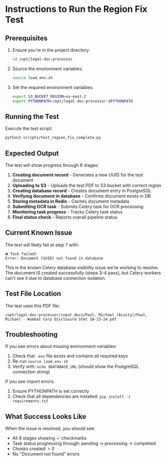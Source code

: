 # Instructions to Run the Region Fix Test

## Prerequisites
1. Ensure you're in the project directory:
   ```bash
   cd /opt/legal-doc-processor
   ```

2. Source the environment variables:
   ```bash
   source load_env.sh
   ```

3. Set the required environment variables:
   ```bash
   export S3_BUCKET_REGION=us-east-2
   export PYTHONPATH=/opt/legal-doc-processor:$PYTHONPATH
   ```

## Running the Test

Execute the test script:
```bash
python3 scripts/test_region_fix_complete.py
```

## Expected Output

The test will show progress through 8 stages:

1. **Creating document record** - Generates a new UUID for the test document
2. **Uploading to S3** - Uploads the test PDF to S3 bucket with correct region
3. **Creating database record** - Creates document entry in PostgreSQL
4. **Verifying document in database** - Confirms document exists in DB
5. **Storing metadata in Redis** - Caches document metadata
6. **Submitting OCR task** - Submits Celery task for OCR processing
7. **Monitoring task progress** - Tracks Celery task status
8. **Final status check** - Reports overall pipeline status

## Current Known Issue

The test will likely fail at step 7 with:
```
❌ Task failed!
Error: Document [UUID] not found in database
```

This is the known Celery database visibility issue we're working to resolve. The document IS created successfully (steps 3-4 pass), but Celery workers can't see it due to database connection isolation.

## Test File Location

The test uses this PDF file:
```
/opt/legal-doc-processor/input_docs/Paul, Michael (Acuity)/Paul, Michael - Wombat Corp Disclosure Stmt 10-23-24.pdf
```

## Troubleshooting

If you see errors about missing environment variables:
1. Check that `.env` file exists and contains all required keys
2. Re-run `source load_env.sh`
3. Verify with: `echo $DATABASE_URL` (should show the PostgreSQL connection string)

If you see import errors:
1. Ensure PYTHONPATH is set correctly
2. Check that all dependencies are installed: `pip install -r requirements.txt`

## What Success Looks Like

When the issue is resolved, you should see:
- All 8 stages showing ✓ checkmarks
- Task status progressing through: pending → processing → completed
- Chunks created: > 0
- No "Document not found" errors